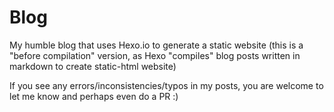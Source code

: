 # Blog
My humble blog that uses Hexo.io to generate a static website (this is a "before compilation" version, as Hexo "compiles" blog posts written in markdown to create static-html website)

If you see any errors/inconsistencies/typos in my posts, you are welcome to let me know and perhaps even do a PR :)
